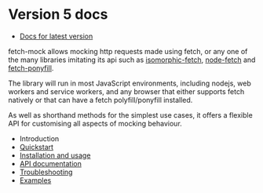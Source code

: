 # Version 5 docs

- [Docs for latest version](/fetch-mock)

fetch-mock allows mocking http requests made using fetch, or any one of the many libraries imitating its api such as [isomorphic-fetch](https://www.npmjs.com/package/isomorphic-fetch), [node-fetch](https://www.npmjs.com/package/node-fetch) and [fetch-ponyfill](https://www.npmjs.com/package/fetch-ponyfill).

The library will run in most JavaScript environments, including nodejs, web workers and service workers, and any browser that either supports fetch natively or that can have a fetch polyfill/ponyfill installed.

As well as shorthand methods for the simplest use cases, it offers a flexible API for customising all aspects of mocking behaviour.

- Introduction
- [Quickstart](/fetch-mock/v5/quickstart)
- [Installation and usage](/fetch-mock/v5/installation)
- [API documentation](/fetch-mock/v5/api)
- [Troubleshooting](/fetch-mock/v5/troubleshooting)
- [Examples](/fetch-mock/v5/examples)
